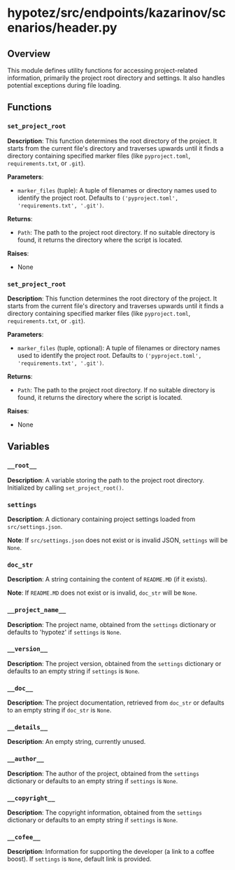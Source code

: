 # hypotez/src/endpoints/kazarinov/scenarios/header.py

## Overview

This module defines utility functions for accessing project-related information, primarily the project root directory and settings. It also handles potential exceptions during file loading.

## Functions

### `set_project_root`

**Description**: This function determines the root directory of the project. It starts from the current file's directory and traverses upwards until it finds a directory containing specified marker files (like `pyproject.toml`, `requirements.txt`, or `.git`).

**Parameters**:

- `marker_files` (tuple): A tuple of filenames or directory names used to identify the project root. Defaults to `('pyproject.toml', 'requirements.txt', '.git')`.


**Returns**:

- `Path`: The path to the project root directory. If no suitable directory is found, it returns the directory where the script is located.

**Raises**:
- None


### `set_project_root`

**Description**: This function determines the root directory of the project. It starts from the current file's directory and traverses upwards until it finds a directory containing specified marker files (like `pyproject.toml`, `requirements.txt`, or `.git`).

**Parameters**:

- `marker_files` (tuple, optional): A tuple of filenames or directory names used to identify the project root. Defaults to `('pyproject.toml', 'requirements.txt', '.git')`.

**Returns**:

- `Path`: The path to the project root directory. If no suitable directory is found, it returns the directory where the script is located.


**Raises**:
- None



## Variables

### `__root__`

**Description**: A variable storing the path to the project root directory. Initialized by calling `set_project_root()`.


### `settings`

**Description**: A dictionary containing project settings loaded from `src/settings.json`.

**Note**:  If `src/settings.json` does not exist or is invalid JSON, `settings` will be `None`.

### `doc_str`

**Description**: A string containing the content of `README.MD` (if it exists).

**Note**: If `README.MD` does not exist or is invalid, `doc_str` will be `None`.


### `__project_name__`

**Description**: The project name, obtained from the `settings` dictionary or defaults to 'hypotez' if `settings` is `None`.


### `__version__`

**Description**: The project version, obtained from the `settings` dictionary or defaults to an empty string if `settings` is `None`.


### `__doc__`

**Description**: The project documentation, retrieved from `doc_str` or defaults to an empty string if `doc_str` is `None`.


### `__details__`

**Description**: An empty string, currently unused.


### `__author__`

**Description**: The author of the project, obtained from the `settings` dictionary or defaults to an empty string if `settings` is `None`.


### `__copyright__`

**Description**: The copyright information, obtained from the `settings` dictionary or defaults to an empty string if `settings` is `None`.


### `__cofee__`

**Description**: Information for supporting the developer (a link to a coffee boost). If `settings` is `None`, default link is provided.